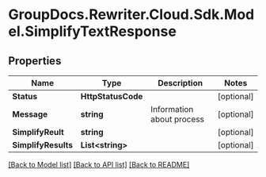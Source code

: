 # GroupDocs.Rewriter.Cloud.Sdk.Model.SimplifyTextResponse

## Properties

Name | Type | Description | Notes
------------ | ------------- | ------------- | -------------
**Status** | **HttpStatusCode** |  | [optional] 
**Message** | **string** | Information about process | [optional] 
**SimplifyReult** | **string** |  | [optional] 
**SimplifyResults** | **List&lt;string&gt;** |  | [optional] 

[[Back to Model list]](../README.md#documentation-for-models) [[Back to API list]](../README.md#documentation-for-api-endpoints) [[Back to README]](../README.md)

